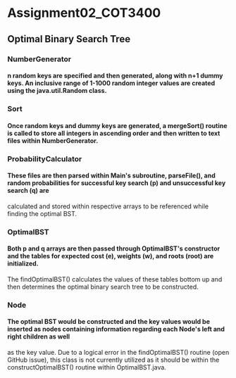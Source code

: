 # Assignment02_COT3400

## Optimal Binary Search Tree

### NumberGenerator
#### n random keys are specified and then generated, along with n+1 dummy keys. An inclusive range of 1-1000 random integer values are created using the java.util.Random class.

### Sort
#### Once random keys and dummy keys are generated, a mergeSort() routine is called to store all integers in ascending order and then written to text files within NumberGenerator.

### ProbabilityCalculator
#### These files are then parsed within Main's subroutine, parseFile(), and random probabilities for successful key search (p) and unsuccessful key search (q) are 
calculated and stored within respective arrays to be referenced while finding the optimal BST.

### OptimalBST
#### Both p and q arrays are then passed through OptimalBST's constructor and the tables for expected cost (e), weights (w), and roots (root) are initialized. 
The findOptimalBST() calculates the values of these tables bottom up and then determines the optimal binary search tree to be constructed.

### Node
#### The optimal BST would be constructed and the key values would be inserted as nodes containing information regarding each Node's left and right children as well
as the key value. Due to a logical error in the findOptimalBST() routine (open GitHub issue), this class is not currently utilized as it should be within the 
constructOptimalBST() routine within OptimalBST.java. 

